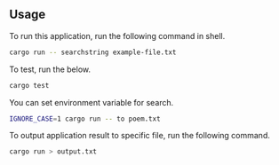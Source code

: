 ## Usage 

To run this application, run the following command in shell.
```sh
cargo run -- searchstring example-file.txt
```
To test, run the below.
```sh
cargo test
```
You can set environment variable for search.
```sh
IGNORE_CASE=1 cargo run -- to poem.txt
```
To output application result to specific file, run the following command.
```sh
cargo run > output.txt
```
